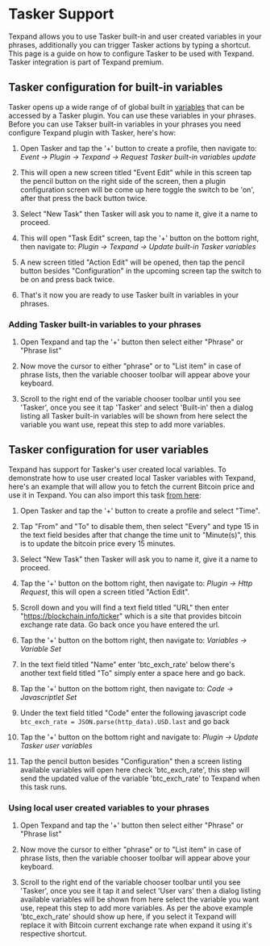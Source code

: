 # Tasker Support

Texpand allows you to use Tasker built-in and user created variables in your phrases, additionally you can trigger Tasker actions by typing a shortcut. This page is a guide on how to configure Tasker to be used with Texpand. Tasker integration is part of Texpand premium.

## Tasker configuration for built-in variables

Tasker opens up a wide range of of  global built in
<a href="https://tasker.joaoapps.com/userguide/en/variables.html" target="_blank">variables</a> that can be accessed by a Tasker plugin. You can use these variables in your phrases. Before you can use Takser built-in variables in your phrases you need configure Texpand plugin with Tasker, here's how:

1. Open Tasker and tap the '+' button to create a profile, then navigate to: *Event → Plugin -> Texpand → Request Tasker built-in variables update*

2. This will open a new screen titled "Event Edit" while in this screen tap the pencil button on the right side of the screen, then a plugin configuration screen will be come up here toggle the switch to be 'on', after that press the back button twice.

3. Select "New Task" then Tasker will ask you to name it, give it a name to proceed.

4. This will open "Task Edit" screen, tap the '+' button on the bottom right, then navigate to: *Plugin → Texpand → Update built-in Tasker variables*

5. A new screen titled "Action Edit" will be opened, then tap the pencil button besides "Configuration" in the upcoming screen tap the switch to be on and press back twice.

6. That's it now you are ready to use Tasker built in variables in your phrases.

### Adding Tasker built-in variables to your phrases

1. Open Texpand and tap the '+' button then select either "Phrase" or "Phrase list"

2. Now move the cursor to either "phrase" or to "List item" in case of phrase lists, then the variable chooser toolbar will appear above your keyboard.

3. Scroll to the right end of the variable chooser toolbar until you see 'Tasker', once you see it tap 'Tasker' and select 'Built-in' then a dialog listing all Tasker built-in variables will be shown from here select the variable you want use, repeat this step to add more variables.

## Tasker configuration for user variables

Texpand has support for Tasker's user created local variables. To demonstrate how to use user created local Tasker variables with Texpand, here's an example that will allow you to fetch the current Bitcoin price and use it in Texpand. You can also import this task <a href="https://taskernet.com/shares/?user=AS35m8kVZzyXnsJmz1SfMBXr%2BwhJbIG%2F%2Ff26SUe5pP3rZ3j7ECdpC1YJzSpBGW%2F8OKFd4Ll42qUApRki%2BnFiue7iUQ%3D%3D&id=Profile%3AUpdate+Bitcoin+Price+Every+15+Minutes" target="_blank">from here</a>:


1. Open Tasker and tap the '+' button to create a profile and select "Time".

2. Tap "From" and "To" to disable them, then select "Every" and type 15 in the text field besides after that change the time unit to "Minute(s)", this is to update the bitcoin price every 15 minutes.

3. Select "New Task" then Tasker will ask you to name it, give it a name to proceed.

4. Tap the '+' button on the bottom right, then navigate to: *Plugin → Http Request*, this will open a screen titled "Action Edit".

5. Scroll down and you will find a text field titled "URL" then enter "https://blockchain.info/ticker" which is a site that provides bitcoin exchange rate data. Go back once you have entered the url.

6. Tap the '+' button on the bottom right, then navigate to: *Variables → Variable Set*

7. In the text field titled "Name" enter 'btc_exch_rate' below there's another text field titled "To" simply enter a space here and go back.

8. Tap the '+' button on the bottom right, then navigate to: *Code → Javascriptlet Set*

9. Under the text field titled "Code" enter the following javascript code `btc_exch_rate = JSON.parse(http_data).USD.last` and go back

10. Tap the '+' button on the bottom right and navigate to: *Plugin → Update Tasker user variables*

11. Tap the pencil button besides "Configuration" then a screen listing available variables will open here check 'btc_exch_rate', this step will send the updated value of the variable 'btc_exch_rate' to Texpand when this task runs.

### Using local user created variables to your phrases

1. Open Texpand and tap the '+' button then select either "Phrase" or "Phrase list"

2. Now move the cursor to either "phrase" or to "List item" in case of phrase lists, then the variable chooser toolbar will appear above your keyboard.

3. Scroll to the right end of the variable chooser toolbar until you see 'Tasker', once you see it tap it and select 'User vars' then a dialog listing available  variables will be shown from here select the variable you want use, repeat this step to add more variables. As per the above example 'btc_exch_rate' should show up here, if you select it Texpand will replace it with Bitcoin current exchange rate when expand it using it's respective shortcut.